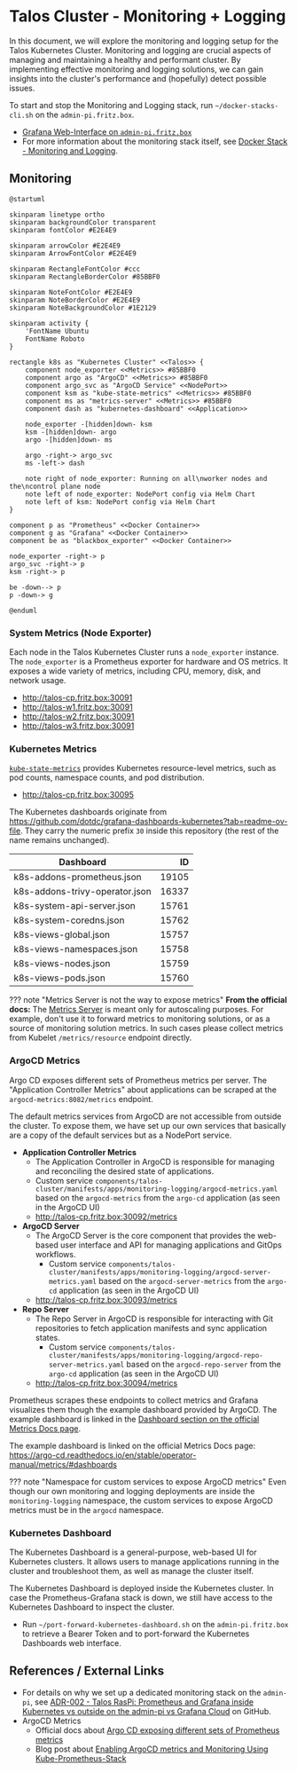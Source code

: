 # Talos Cluster - Monitoring + Logging

In this document, we will explore the monitoring and logging setup for the Talos Kubernetes Cluster. Monitoring and logging are crucial aspects of managing and maintaining a healthy and performant cluster. By implementing effective monitoring and logging solutions, we can gain insights into the cluster's performance and (hopefully) detect possible issues.

To start and stop the Monitoring and Logging stack, run `~/docker-stacks-cli.sh` on the `admin-pi.fritz.box`.

- [Grafana Web-Interface on `admin-pi.fritz.box`](http://admin-pi.fritz.box)
- For more information about the monitoring stack itself, see [Docker Stack - Monitoring and Logging](../../api-docs/docker/monitoring-logging.md).

## Monitoring

```kroki-plantuml
@startuml

skinparam linetype ortho
skinparam backgroundColor transparent
skinparam fontColor #E2E4E9

skinparam arrowColor #E2E4E9
skinparam ArrowFontColor #E2E4E9

skinparam RectangleFontColor #ccc
skinparam RectangleBorderColor #85BBF0

skinparam NoteFontColor #E2E4E9
skinparam NoteBorderColor #E2E4E9
skinparam NoteBackgroundColor #1E2129

skinparam activity {
    'FontName Ubuntu
    FontName Roboto
}

rectangle k8s as "Kubernetes Cluster" <<Talos>> {
    component node_exporter <<Metrics>> #85BBF0
    component argo as "ArgoCD" <<Metrics>> #85BBF0
    component argo_svc as "ArgoCD Service" <<NodePort>>
    component ksm as "kube-state-metrics" <<Metrics>> #85BBF0
    component ms as "metrics-server" <<Metrics>> #85BBF0
    component dash as "kubernetes-dashboard" <<Application>>

    node_exporter -[hidden]down- ksm
    ksm -[hidden]down- argo
    argo -[hidden]down- ms

    argo -right-> argo_svc
    ms -left-> dash

    note right of node_exporter: Running on all\nworker nodes and the\ncontrol plane node
    note left of node_exporter: NodePort config via Helm Chart
    note left of ksm: NodePort config via Helm Chart
}

component p as "Prometheus" <<Docker Container>>
component g as "Grafana" <<Docker Container>>
component be as "blackbox_exporter" <<Docker Container>>

node_exporter -right-> p
argo_svc -right-> p
ksm -right-> p

be -down--> p
p -down-> g

@enduml
```

### System Metrics (Node Exporter)

Each node in the Talos Kubernetes Cluster runs a `node_exporter` instance. The `node_exporter` is a Prometheus exporter for hardware and OS metrics. It exposes a wide variety of metrics, including CPU, memory, disk, and network usage.

- <http://talos-cp.fritz.box:30091>
- <http://talos-w1.fritz.box:30091>
- <http://talos-w2.fritz.box:30091>
- <http://talos-w3.fritz.box:30091>

### Kubernetes Metrics

[`kube-state-metrics`](https://github.com/kubernetes/kube-state-metrics) provides Kubernetes resource-level metrics, such as pod counts, namespace counts, and pod distribution.

- <http://talos-cp.fritz.box:30095>

The Kubernetes dashboards originate from <https://github.com/dotdc/grafana-dashboards-kubernetes?tab=readme-ov-file>. They carry the numeric prefix `30` inside this repository (the rest of the name remains unchanged).

| Dashboard                      | ID    |
|--------------------------------|------:|
| k8s-addons-prometheus.json     | 19105 |
| k8s-addons-trivy-operator.json | 16337 |
| k8s-system-api-server.json     | 15761 |
| k8s-system-coredns.json        | 15762 |
| k8s-views-global.json          | 15757 |
| k8s-views-namespaces.json      | 15758 |
| k8s-views-nodes.json           | 15759 |
| k8s-views-pods.json            | 15760 |

??? note "Metrics Server is not the way to expose metrics"
    **From the official docs:** The [Metrics Server](https://github.com/kubernetes-sigs/metrics-server) is meant only for autoscaling purposes. For example, don't use it to forward metrics to monitoring solutions, or as a source of monitoring solution metrics. In such cases please collect metrics from Kubelet `/metrics/resource` endpoint directly.

### ArgoCD Metrics

Argo CD exposes different sets of Prometheus metrics per server. The "Application Controller Metrics" about applications can be scraped at the `argocd-metrics:8082/metrics` endpoint.

The default metrics services from ArgoCD are not accessible from outside the cluster. To expose them, we have set up our own services that basically are a copy of the default services but as a NodePort service.

- **Application Controller Metrics**
    - The Application Controller in ArgoCD is responsible for managing and reconciling the desired state of applications.
    - Custom service `components/talos-cluster/manifests/apps/monitoring-logging/argocd-metrics.yaml` based on the `argocd-metrics` from the `argo-cd` application (as seen in the ArgoCD UI)
    - <http://talos-cp.fritz.box:30092/metrics>
- **ArgoCD Server**
    - The ArgoCD Server is the core component that provides the web-based user interface and API for managing applications and GitOps workflows.
        - Custom service `components/talos-cluster/manifests/apps/monitoring-logging/argocd-server-metrics.yaml` based on the `argocd-server-metrics` from the `argo-cd` application (as seen in the ArgoCD UI)
    - <http://talos-cp.fritz.box:30093/metrics>
- **Repo Server**
    - The Repo Server in ArgoCD is responsible for interacting with Git repositories to fetch application manifests and sync application states.
        - Custom service `components/talos-cluster/manifests/apps/monitoring-logging/argocd-repo-server-metrics.yaml` based on the `argocd-repo-server` from the `argo-cd` application (as seen in the ArgoCD UI)
    - <http://talos-cp.fritz.box:30094/metrics>

Prometheus scrapes these endpoints to collect metrics and Grafana visualizes them though the example dashboard provided by ArgoCD. The example dashboard is linked in the [Dashboard section on the official Metrics Docs page](https://argo-cd.readthedocs.io/en/stable/operator-manual/metrics/#dashboards).

The example dashboard is linked on the official Metrics Docs page: <https://argo-cd.readthedocs.io/en/stable/operator-manual/metrics/#dashboards>

??? note "Namespace for custom services to expose ArgoCD metrics"
    Even though our own monitoring and logging deployments are inside the `monitoring-logging` namespace, the custom services to expose ArgoCD metrics must be in the `argocd` namespace.

### Kubernetes Dashboard

The Kubernetes Dashboard is a general-purpose, web-based UI for Kubernetes clusters. It allows users to manage applications running in the cluster and troubleshoot them, as well as manage the cluster itself.

The Kubernetes Dashboard is deployed inside the Kubernetes cluster. In case the Prometheus-Grafana stack is down, we still have access to the Kubernetes Dashboard to inspect the cluster.

- Run `~/port-forward-kubernetes-dashboard.sh` on the `admin-pi.fritz.box` to retrieve a Bearer Token and to port-forward the Kubernetes Dashboards web interface.
<!-- - metrics-server: <http://talos-cp.fritz.box:30002> -->

<!-- ## Logging

Lorem ipsum dolor sit amet, consectetur adipiscing elit sed do eiusmod tempor incididunt ut labore et dolore magna aliqua. Ut enim ad minim veniam, quis nostrud exercitation ullamco laboris nisi ut aliquip ex ea commodo consequat. Duis aute irure dolor in reprehenderit in voluptate velit esse cillum dolore eu fugiat nulla pariatur. -->

## References / External Links

- For details on why we set up a dedicated monitoring stack on the `admin-pi`, see [ADR-002 - Talos RasPi: Prometheus and Grafana inside Kubernetes vs outside on the admin-pi vs Grafana Cloud](https://github.com/sommerfeld-io/configs-homelab/issues/35) on GitHub.
- ArgoCD Metrics
    - Official docs about [Argo CD exposing different sets of Prometheus metrics](https://argo-cd.readthedocs.io/en/stable/operator-manual/metrics)
    - Blog post about [Enabling ArgoCD metrics and Monitoring Using Kube-Prometheus-Stack](https://medium.com/@randeniyamalitha08/enabling-argocd-metrics-and-monitoring-using-kube-prometheus-stack-ebece18c41d8)
